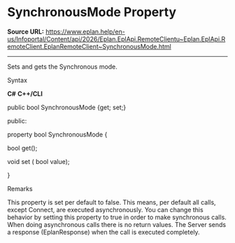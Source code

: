 # SynchronousMode Property

**Source URL:** https://www.eplan.help/en-us/Infoportal/Content/api/2026/Eplan.EplApi.RemoteClientu~Eplan.EplApi.RemoteClient.EplanRemoteClient~SynchronousMode.html

---

Sets and gets the Synchronous mode.

Syntax

**C#**
**C++/CLI**


public bool SynchronousMode {get; set;}

public:

property bool SynchronousMode {

   bool get();

   void set (    bool value);

}


Remarks

This property is set per default to false. This means, per default all calls, except Connect, are executed asynchronously. You can change this behavior by setting this property to true in order to make synchronous calls. When doing asynchronous calls there is no return values. The Server sends a response (EplanResponse) when the call is executed completely.
